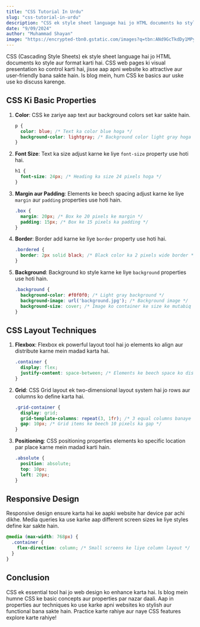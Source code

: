 ```yaml
---
title: "CSS Tutorial In Urdu"
slug: "css-tutorial-in-urdu"
description: "CSS ek style sheet language hai jo HTML documents ko style aur format karti hai. Ye web pages ke visual presentation ko control karti hai. Is blog mein, hum CSS ke basics aur use ko discuss karenge."
date: "9/09/2024"
author: "Muhammad Shayan"
image: "https://encrypted-tbn0.gstatic.com/images?q=tbn:ANd9GcTkdDy1MPyAklifM98twCxSuRj7EVJPO0cmHg&s" 
---
```



CSS (Cascading Style Sheets) ek style sheet language hai jo HTML documents ko style aur format karti hai. CSS web pages ki visual presentation ko control karti hai, jisse aap apni website ko attractive aur user-friendly bana sakte hain. Is blog mein, hum CSS ke basics aur uske use ko discuss karenge.

## CSS Ki Basic Properties

1. **Color**: CSS ke zariye aap text aur background colors set kar sakte hain.
   ```css
   p {
     color: blue; /* Text ka color blue hoga */
     background-color: lightgray; /* Background color light gray hoga */
   }
   ```

2. **Font Size**: Text ka size adjust karne ke liye `font-size` property use hoti hai.
   ```css
   h1 {
     font-size: 24px; /* Heading ka size 24 pixels hoga */
   }
   ```

3. **Margin aur Padding**: Elements ke beech spacing adjust karne ke liye `margin` aur `padding` properties use hoti hain.
   ```css
   .box {
     margin: 20px; /* Box ke 20 pixels ke margin */
     padding: 15px; /* Box ke 15 pixels ka padding */
   }
   ```

4. **Border**: Border add karne ke liye `border` property use hoti hai.
   ```css
   .bordered {
     border: 2px solid black; /* Black color ka 2 pixels wide border */
   }
   ```

5. **Background**: Background ko style karne ke liye `background` properties use hoti hain.
   ```css
   .background {
     background-color: #f0f0f0; /* Light gray background */
     background-image: url('background.jpg'); /* Background image */
     background-size: cover; /* Image ko container ke size ke mutabiq adjust kare */
   }
   ```

## CSS Layout Techniques

1. **Flexbox**: Flexbox ek powerful layout tool hai jo elements ko align aur distribute karne mein madad karta hai.
   ```css
   .container {
     display: flex;
     justify-content: space-between; /* Elements ke beech space ko distribute kare */
   }
   ```

2. **Grid**: CSS Grid layout ek two-dimensional layout system hai jo rows aur columns ko define karta hai.
   ```css
   .grid-container {
     display: grid;
     grid-template-columns: repeat(3, 1fr); /* 3 equal columns banaye */
     gap: 10px; /* Grid items ke beech 10 pixels ka gap */
   }
   ```

3. **Positioning**: CSS positioning properties elements ko specific location par place karne mein madad karti hain.
   ```css
   .absolute {
     position: absolute;
     top: 10px;
     left: 20px;
   }
   ```

## Responsive Design

Responsive design ensure karta hai ke aapki website har device par achi dikhe. Media queries ka use karke aap different screen sizes ke liye styles define kar sakte hain.
   ```css
   @media (max-width: 768px) {
     .container {
       flex-direction: column; /* Small screens ke liye column layout */
     }
   }
   ```

## Conclusion

CSS ek essential tool hai jo web design ko enhance karta hai. Is blog mein humne CSS ke basic concepts aur properties par nazar daali. Aap in properties aur techniques ko use karke apni websites ko stylish aur functional bana sakte hain. Practice karte rahiye aur naye CSS features explore karte rahiye!
